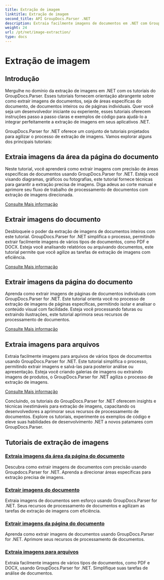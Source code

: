 ```yaml
---
title: Extração de imagem
linktitle: Extração de imagem
second_title: API GroupDocs.Parser .NET
description: Extraia facilmente imagens de documentos em .NET com GroupDocs.Parser. Aprimore seus recursos de processamento de documentos com técnicas precisas de extração de imagens.
weight: 24
url: /pt/net/image-extraction/
type: docs
---
```

# Extração de imagem

## Introdução

Mergulhe no domínio da extração de imagens em .NET com os tutoriais do GroupDocs.Parser. Esses tutoriais fornecem orientação abrangente sobre como extrair imagens de documentos, seja de áreas específicas do documento, de documentos inteiros ou de páginas individuais. Quer você seja um desenvolvedor iniciante ou experiente, esses tutoriais oferecem instruções passo a passo claras e exemplos de código para ajudá-lo a integrar perfeitamente a extração de imagens em seus aplicativos .NET.

GroupDocs.Parser for .NET oferece um conjunto de tutoriais projetados para agilizar o processo de extração de imagens. Vamos explorar alguns dos principais tutoriais:

## Extraia imagens da área da página do documento
Neste tutorial, você aprenderá como extrair imagens com precisão de áreas específicas de documentos usando GroupDocs.Parser for .NET. Esteja você visando diagramas, gráficos ou fotografias, este tutorial fornece técnicas para garantir a extração precisa de imagens. Diga adeus ao corte manual e aprimore seu fluxo de trabalho de processamento de documentos com extração de imagens direcionada.

[Consulte Mais informação](./extract-images-from-document-page-area/)

## Extrair imagens do documento
Desbloqueie o poder da extração de imagens de documentos inteiros com este tutorial. GroupDocs.Parser for .NET simplifica o processo, permitindo extrair facilmente imagens de vários tipos de documentos, como PDF e DOCX. Esteja você analisando relatórios ou arquivando documentos, este tutorial permite que você agilize as tarefas de extração de imagens com eficiência.

[Consulte Mais informação](./extract-images-from-document/)

## Extrair imagens da página do documento
Aprenda como extrair imagens de páginas de documentos individuais com GroupDocs.Parser for .NET. Este tutorial orienta você no processo de extração de imagens de páginas específicas, permitindo isolar e analisar o conteúdo visual com facilidade. Esteja você processando faturas ou extraindo ilustrações, este tutorial aprimora seus recursos de processamento de documentos.

[Consulte Mais informação](./extract-images-from-document-page/)

## Extraia imagens para arquivos
Extraia facilmente imagens para arquivos de vários tipos de documentos usando GroupDocs.Parser for .NET. Este tutorial simplifica o processo, permitindo extrair imagens e salvá-las para posterior análise ou apresentação. Esteja você criando galerias de imagens ou extraindo imagens de produtos, o GroupDocs.Parser for .NET agiliza o processo de extração de imagens.

[Consulte Mais informação](./extract-images-to-files/)

Concluindo, os tutoriais do GroupDocs.Parser for .NET oferecem insights e técnicas inestimáveis para extração de imagens, capacitando os desenvolvedores a aprimorar seus recursos de processamento de documentos. Explore os tutoriais, experimente os exemplos de código e eleve suas habilidades de desenvolvimento .NET a novos patamares com GroupDocs.Parser.
## Tutoriais de extração de imagens
### [Extraia imagens da área da página do documento](./extract-images-from-document-page-area/)
Descubra como extrair imagens de documentos com precisão usando Groupdocs.Parser for .NET. Aprenda a direcionar áreas específicas para extração precisa de imagens.
### [Extrair imagens do documento](./extract-images-from-document/)
Extraia imagens de documentos sem esforço usando GroupDocs.Parser for .NET. Seus recursos de processamento de documentos e agilizam as tarefas de extração de imagens com eficiência.
### [Extrair imagens da página do documento](./extract-images-from-document-page/)
Aprenda como extrair imagens de documentos usando GroupDocs.Parser for .NET. Aprimore seus recursos de processamento de documentos.
### [Extraia imagens para arquivos](./extract-images-to-files/)
Extraia facilmente imagens de vários tipos de documentos, como PDF e DOCX, usando GroupDocs.Parser for .NET. Simplifique suas tarefas de análise de documentos.